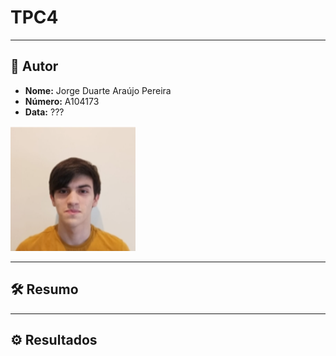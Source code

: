 # TPC4
___

## 👤 Autor 

- **Nome:** Jorge Duarte Araújo Pereira 
- **Número:** A104173
 - **Data:** ???  
<img src="/assets/img/Photo.jpeg" alt="Photo" width="200" />

___

## 🛠️ Resumo 

___

## ⚙️ Resultados